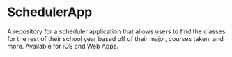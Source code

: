 # SchedulerApp
A repository for a scheduler application that allows users to find the classes for the rest of their school year based off of their major, courses taken, and more. Available for iOS and Web Apps.
